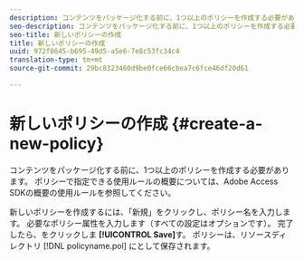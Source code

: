 ```yaml
---
description: コンテンツをパッケージ化する前に、1つ以上のポリシーを作成する必要があります。 ポリシーで指定できる使用ルールの概要については、Adobe Access SDKの概要の使用ルールを参照してください。
seo-description: コンテンツをパッケージ化する前に、1つ以上のポリシーを作成する必要があります。 ポリシーで指定できる使用ルールの概要については、Adobe Access SDKの概要の使用ルールを参照してください。
seo-title: 新しいポリシーの作成
title: 新しいポリシーの作成
uuid: 972f8645-b695-49d5-a5e6-7e8c53fc34c4
translation-type: tm+mt
source-git-commit: 29bc8323460d9be0fce66cbea7c6fce46df20d61

---
```



# 新しいポリシーの作成 {#create-a-new-policy}

コンテンツをパッケージ化する前に、1つ以上のポリシーを作成する必要があります。 ポリシーで指定できる使用ルールの概要については、Adobe Access SDKの概要の使用ルールを参照してください。

新しいポリシーを作成するには、「新規」をクリックし、ポリシー名を入力します。 必要なポリシー属性を入力します（すべての設定はオプションです）。 完了したら、をクリックしま **[!UICONTROL Save]**&#x200B;す。 ポリシーは、リソースディレクトリ [!DNL policyname.pol] にとして保存されます。
